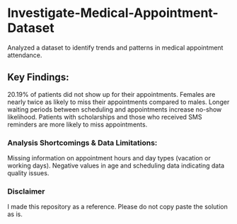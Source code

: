 # Investigate-Medical-Appointment-Dataset


Analyzed a dataset to identify trends and patterns in medical appointment attendance.

## Key Findings:

20.19% of patients did not show up for their appointments.
Females are nearly twice as likely to miss their appointments compared to males.
Longer waiting periods between scheduling and appointments increase no-show likelihood.
Patients with scholarships and those who received SMS reminders are more likely to miss appointments.

### Analysis Shortcomings & Data Limitations:


Missing information on appointment hours and day types (vacation or working days).
Negative values in age and scheduling data indicating data quality issues.

### Disclaimer

I made this repository as a reference. Please do not copy paste the solution as is.
